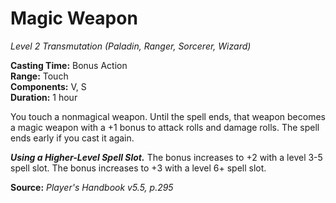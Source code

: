 # Magic Weapon
*Level 2 Transmutation (Paladin, Ranger, Sorcerer, Wizard)*

**Casting Time:** Bonus Action  
**Range:** Touch  
**Components:** V, S  
**Duration:** 1 hour

You touch a nonmagical weapon. Until the spell ends, that weapon becomes a magic weapon with a +1 bonus to attack rolls and damage rolls. The spell ends early if you cast it again.

***Using a Higher-Level Spell Slot.*** The bonus increases to +2 with a level 3-5 spell slot. The bonus increases to +3 with a level 6+ spell slot.

**Source:** *Player's Handbook v5.5, p.295*  